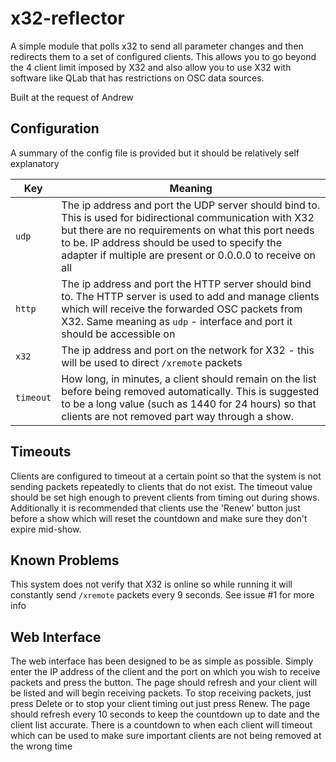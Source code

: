 # x32-reflector

A simple module that polls x32 to send all parameter changes and then redirects them to a set of configured clients. This allows you to go beyond the 4 client limit imposed by X32 and also allow you to use X32 with software like QLab that has restrictions on OSC data sources.

Built at the request of Andrew

## Configuration

A summary of the config file is provided but it should be relatively self explanatory

|Key|Meaning|
|---|---|
|`udp`|The ip address and port the UDP server should bind to. This is used for bidirectional communication with X32 but there are no requirements on what this port needs to be. IP address should be used to specify the adapter if multiple are present or 0.0.0.0 to receive on all|
|`http`|The ip address and port the HTTP server should bind to. The HTTP server is used to add and manage clients which will receive the forwarded OSC packets from X32. Same meaning as `udp` - interface and port it should be accessible on|
|`x32`|The ip address and port on the network for X32 - this will be used to direct `/xremote` packets|
|`timeout`|How long, in minutes, a client should remain on the list before being removed automatically. This is suggested to be a long value (such as 1440 for 24 hours) so that clients are not removed part way through a show. |

## Timeouts

Clients are configured to timeout at a certain point so that the system is not sending packets repeatedly to clients that do not exist. The timeout value should be set high enough to prevent clients from timing out during shows. Additionally it is recommended that clients use the 'Renew' button just before a show which will reset the countdown and make sure they don't expire mid-show.

## Known Problems

This system does not verify that X32 is online so while running it will constantly send `/xremote` packets every 9 seconds. See issue #1 for more info

## Web Interface

The web interface has been designed to be as simple as possible. Simply enter the IP address of the client and the port on which you wish to receive packets and press the button. The page should refresh and your client will be listed and will begin receiving packets. To stop receiving packets, just press Delete or to stop your client timing out just press Renew. The page should refresh every 10 seconds to keep the countdown up to date and the client list accurate. There is a countdown to when each client will timeout which can be used to make sure important clients are not being removed at the wrong time